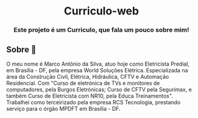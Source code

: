 <h1 align="center"> Curriculo-web </h1>
<h3 align="center"> Este projeto é um Curriculo, que fala um pouco sobre mim!</h3>

## Sobre :page_with_curl:
 O meu nome é Marco Antônio da Silva, atuo hoje como Eletricista Predial, em Brasília - DF, pela empresa World Soluções Elétrica. Especializada na área da Construção Civil, Elétrica, Hidráulica, CFTV e Automação Residencial. Com "Curso de eletrónica de TVs e monitores de computadores, pela Burgos Eletrónicas; Curso de CFTV pela Segurimax, e também Curso de Eletricista com NR10, pela Educa Treinamentos". Trabalhei como terceirizado pela empresa RCS Tecnologia, prestando serviço para o órgão MPDFT em Brasília - DF. 

